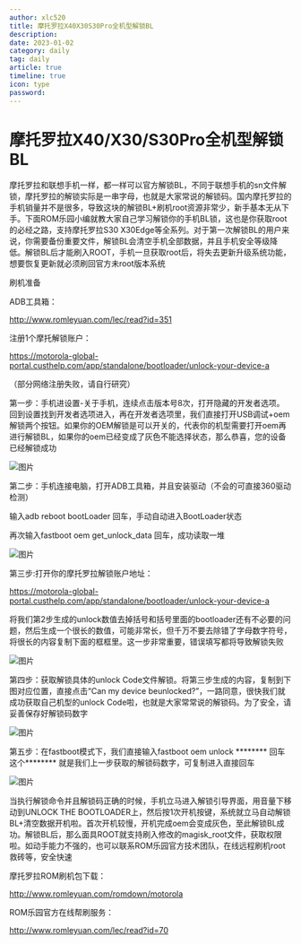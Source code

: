 ```yaml
---
author: xlc520
title: 摩托罗拉X40X30S30Pro全机型解锁BL
description: 
date: 2023-01-02
category: daily
tag: daily
article: true
timeline: true
icon: type
password: 
---
```


# 摩托罗拉X40/X30/S30Pro全机型解锁BL

摩托罗拉和联想手机一样，都一样可以官方解锁BL，不同于联想手机的sn文件解锁，摩托罗拉的解锁实际是一串字母，也就是大家常说的解锁码。国内摩托罗拉的手机销量并不是很多，导致这块的解锁BL+刷机root资源非常少，新手基本无从下手。下面ROM乐园小编就教大家自己学习解锁你的手机BL锁，这也是你获取root的必经之路，支持摩托罗拉S30 X30Edge等全系列。对于第一次解锁BL的用户来说，你需要备份重要文件，解锁BL会清空手机全部数据，并且手机安全等级降低。解锁BL后才能刷入ROOT，手机一旦获取root后，将失去更新升级系统功能，想要恢复更新就必须刷回官方未root版本系统

刷机准备

ADB工具箱：

http://www.romleyuan.com/lec/read?id=351

注册1个摩托解锁账户：

https://motorola-global-portal.custhelp.com/app/standalone/bootloader/unlock-your-device-a

（部分网络注册失败，请自行研究）

第一步：手机进设置-关于手机，连续点击版本号8次，打开隐藏的开发者选项。回到设置找到开发者选项进入，再在开发者选项里，我们直接打开USB调试+oem解锁两个按钮。如果你的OEM解锁是可以开关的，代表你的机型需要打开oem再进行解锁BL，如果你的oem已经变成了灰色不能选择状态，那么恭喜，您的设备已经解锁成功



![图片](http://122.9.159.116:5244/d/ecloud180/images/blogImage/640-1672653580048-0.jpeg)

第二步：手机连接电脑，打开ADB工具箱，并且安装驱动（不会的可直接360驱动检测）

输入adb reboot bootLoader 回车，手动自动进入BootLoader状态

再次输入fastboot oem get_unlock_data 回车，成功读取一堆

![图片](http://122.9.159.116:5244/d/ecloud180/images/blogImage/640-1672653580048-1.jpeg)

第三步:打开你的摩托罗拉解锁账户地址：

https://motorola-global-portal.custhelp.com/app/standalone/bootloader/unlock-your-device-a

将我们第2步生成的unlock数值去掉括号和括号里面的bootloader还有不必要的问题，然后生成一个很长的数值，可能非常长，但千万不要去除错了字母数字符号，将很长的内容复制下面的框框里。这一步非常重要，错误填写都将导致解锁失败

![图片](http://122.9.159.116:5244/d/ecloud180/images/blogImage/640-1672653580048-2.jpeg)

第四步：获取解锁具体的unlock Code文件解锁。将第三步生成的内容，复制到下图对应位置，直接点击“Can my device beunlocked?”，一路同意，很快我们就成功获取自己机型的unlock Code啦，也就是大家常常说的解锁码。为了安全，请妥善保存好解锁码数字

![图片](http://122.9.159.116:5244/d/ecloud180/images/blogImage/640-1672653580048-3.jpeg)

第五步：在fastboot模式下，我们直接输入fastboot oem  unlock ******** 回车这个******** 就是我们上一步获取的解锁码数字，可复制进入直接回车

![图片](http://122.9.159.116:5244/d/ecloud180/images/blogImage/640-1672653580048-4.jpeg)

当执行解锁命令并且解锁码正确的时候，手机立马进入解锁引导界面，用音量下移动到UNLOCK THE BOOTLOADER上，然后按1次开机按键，系统就立马自动解锁BL+清空数据开机啦。首次开机较慢，开机完成oem会变成灰色，至此解锁BL成功。解锁BL后，那么面具ROOT就支持刷入修改的magisk_root文件，获取权限啦。如动手能力不强的，也可以联系ROM乐园官方技术团队，在线远程刷机root救砖等，安全快速

摩托罗拉ROM刷机包下载：

http://www.romleyuan.com/romdown/motorola

ROM乐园官方在线帮刷服务：

http://www.romleyuan.com/lec/read?id=70